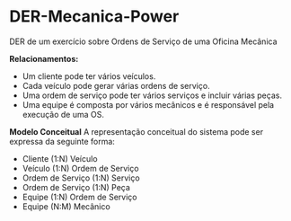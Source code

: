 # DER-Mecanica-Power
DER de um exercício sobre Ordens de Serviço de uma Oficina Mecânica

**Relacionamentos:**

* Um cliente pode ter vários veículos.
* Cada veículo pode gerar várias ordens de serviço.
* Uma ordem de serviço pode ter vários serviços e incluir várias peças.
* Uma equipe é composta por vários mecânicos e é responsável pela execução de uma OS.


**Modelo Conceitual**
A representação conceitual do sistema pode ser expressa da seguinte forma:

* Cliente (1:N) Veículo
* Veículo (1:N) Ordem de Serviço
* Ordem de Serviço (1:N) Serviço
* Ordem de Serviço (1:N) Peça
* Equipe (1:N) Ordem de Serviço
* Equipe (N:M) Mecânico
